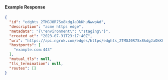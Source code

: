 <!-- Code generated for API Clients. DO NOT EDIT. -->
#### Example Response
```json
{
  "id": "edghts_2TMGJ0R7Sx8kdgJaOkKhuNwwpAd",
  "description": "acme https edge",
  "metadata": "{\"environment\": \"staging\"}",
  "created_at": "2023-07-31T23:17:40Z",
  "uri": "https://api.ngrok.com/edges/https/edghts_2TMGJ0R7Sx8kdgJaOkKhuNwwpAd",
  "hostports": [
    "example.com:443"
  ],
  "mutual_tls": null,
  "tls_termination": null,
  "routes": []
}